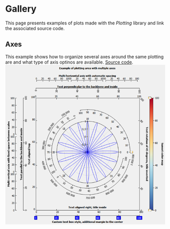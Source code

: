 

# Gallery

This page presents examples of plots made with the *Plotting* library and link the associated source code.

## Axes

This example shows how to organize several axes around the same plotting are and what type of axis optinos are available. [Source code](../src/Tests/Plotting/Axes/main.cpp).
![Axes](images/multiple_axes.png)
